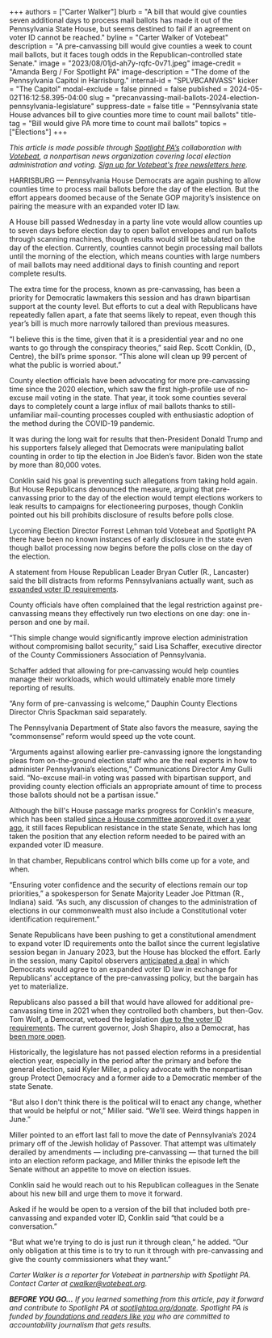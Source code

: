 +++
authors = ["Carter Walker"]
blurb = "A bill that would give counties seven additional days to process mail ballots has made it out of the Pennsylvania State House, but seems destined to fail if an agreement on voter ID cannot be reached."
byline = "Carter Walker of Votebeat"
description = "A pre-canvassing bill would give counties a week to count mail ballots, but it faces tough odds in the Republican-controlled state Senate."
image = "2023/08/01jd-ah7y-rqfc-0v71.jpeg"
image-credit = "Amanda Berg / For Spotlight PA"
image-description = "The dome of the Pennsylvania Capitol in Harrisburg."
internal-id = "SPLVBCANVASS"
kicker = "The Capitol"
modal-exclude = false
pinned = false
published = 2024-05-02T16:12:58.395-04:00
slug = "precanvassing-mail-ballots-2024-election-pennsylvania-legislature"
suppress-date = false
title = "Pennsylvania state House advances bill to give counties more time to count mail ballots"
title-tag = "Bill would give PA more time to count mail ballots"
topics = ["Elections"]
+++

<em>This article is made possible through </em><a href="https://www.spotlightpa.org/"><em>Spotlight PA’s</em></a><em> collaboration with </em><a href="https://www.votebeat.org/"><em>Votebeat</em></a><em>, a nonpartisan news organization covering local election administration and voting. </em><a href="https://www.votebeat.org/newsletters/"><em>Sign up for Votebeat&#39;s free newsletters here</em></a><em>.</em>

HARRISBURG — Pennsylvania House Democrats are again pushing to allow counties time to process mail ballots before the day of the election. But the effort appears doomed because of the Senate GOP majority’s insistence on pairing the measure with an expanded voter ID law.

A House bill passed Wednesday in a party line vote would allow counties up to seven days before election day to open ballot envelopes and run ballots through scanning machines, though results would still be tabulated on the day of the election. Currently, counties cannot begin processing mail ballots until the morning of the election, which means counties with large numbers of mail ballots may need additional days to finish counting and report complete results.

The extra time for the process, known as pre-canvassing, has been a priority for Democratic lawmakers this session and has drawn bipartisan support at the county level. But efforts to cut a deal with Republicans have repeatedly fallen apart, a fate that seems likely to repeat, even though this year’s bill is much more narrowly tailored than previous measures.

“I believe this is the time, given that it is a presidential year and no one wants to go through the conspiracy theories,” said Rep. Scott Conklin, (D., Centre), the bill’s prime sponsor. “This alone will clean up 99 percent of what the public is worried about.”

<script src="https://www.spotlightpa.org/embed.js" async></script><div data-spl-embed-version="1" data-spl-src="https://www.spotlightpa.org/embeds/newsletter/"></div>

County election officials have been advocating for more pre-canvassing time since the 2020 election, which saw the first high-profile use of no-excuse mail voting in the state. That year, it took some counties several days to completely count a large influx of mail ballots thanks to still-unfamiliar mail-counting processes coupled with enthusiastic adoption of the method during the COVID-19 pandemic.

It was during the long wait for results that then-President Donald Trump and his supporters falsely alleged that Democrats were manipulating ballot counting in order to tip the election in Joe Biden’s favor. Biden won the state by more than 80,000 votes.

Conklin said his goal is preventing such allegations from taking hold again. But House Republicans denounced the measure, arguing that pre-canvassing prior to the day of the election would tempt elections workers to leak results to campaigns for electioneering purposes, though Conklin pointed out his bill prohibits disclosure of results before polls close.

Lycoming Election Director Forrest Lehman told Votebeat and Spotlight PA there have been no known instances of early disclosure in the state even though ballot processing now begins before the polls close on the day of the election.

A statement from House Republican Leader Bryan Cutler (R., Lancaster) said the bill distracts from reforms Pennsylvanians actually want, such as <a href="https://www.witf.org/2024/04/08/fm-polls-suggest-pa-voters-want-voting-reforms/">expanded voter ID requirements</a>.

County officials have often complained that the legal restriction against pre-canvassing means they effectively run two elections on one day: one in-person and one by mail.

“This simple change would significantly improve election administration without compromising ballot security,” said Lisa Schaffer, executive director of the County Commissioners Association of Pennsylvania.

Schaffer added that allowing for pre-canvassing would help counties manage their workloads, which would ultimately enable more timely reporting of results.

“Any form of pre-canvassing is welcome,” Dauphin County Elections Director Chris Spackman said separately.

The Pennsylvania Department of State also favors the measure, saying the “commonsense” reform would speed up the vote count.

“Arguments against allowing earlier pre-canvassing ignore the longstanding pleas from on-the-ground election staff who are the real experts in how to administer Pennsylvania’s elections,” Communications Director Amy Gulli said. “No-excuse mail-in voting was passed with bipartisan support, and providing county election officials an appropriate amount of time to process those ballots should not be a partisan issue.”

Although the bill&#39;s House passage marks progress for Conklin&#39;s measure, which has been stalled <a href="https://www.votebeat.org/pennsylvania/2023/4/25/23697362/pennsylvania-precanvassing-bill-mail-ballot-counting-election-results/">since a House committee approved it over a year ago</a>, it still faces Republican resistance in the state Senate, which has long taken the position that any election reform needed to be paired with an expanded voter ID measure.

In that chamber, Republicans control which bills come up for a vote, and when.

“Ensuring voter confidence and the security of elections remain our top priorities,” a spokesperson for Senate Majority Leader Joe Pittman (R., Indiana) said. “As such, any discussion of changes to the administration of elections in our commonwealth must also include a Constitutional voter identification requirement.”

Senate Republicans have been pushing to get a constitutional amendment to expand voter ID requirements onto the ballot since the current legislative session began in January 2023, but the House has blocked the effort. Early in the session, many Capitol observers <a href="https://www.votebeat.org/pennsylvania/2022/12/13/23507192/pennsylvania-election-law-reform-voter-id-requirements/">anticipated a deal</a> in which Democrats would agree to an expanded voter ID law in exchange for Republicans’ acceptance of the pre-canvassing policy, but the bargain has yet to materialize.

Republicans also passed a bill that would have allowed for additional pre-canvassing time in 2021 when they controlled both chambers, but then-Gov. Tom Wolf, a Democrat, vetoed the legislation <a href="https://www.spotlightpa.org/news/2021/06/pa-election-overhaul-voter-id-wolf-veto/">due to the voter ID requirements</a>. The current governor, Josh Shapiro, also a Democrat, has <a href="https://www.inquirer.com/politics/election/pennsylvania-voting-laws-2022-governor-election-20220125.html">been more open</a>.

Historically, the legislature has not passed election reforms in a presidential election year, especially in the period after the primary and before the general election, said Kyler Miller, a policy advocate with the nonpartisan group Protect Democracy and a former aide to a Democratic member of the state Senate.

“But also I don&#39;t think there is the political will to enact any change, whether that would be helpful or not,” Miller said. “We’ll see. Weird things happen in June.”

Miller pointed to an effort last fall to move the date of Pennsylvania’s 2024 primary off of the Jewish holiday of Passover. That attempt was ultimately derailed by amendments — including pre-canvassing — that turned the bill into an election reform package, and Miller thinks the episode left the Senate without an appetite to move on election issues.

<script src="https://www.spotlightpa.org/embed.js" async></script><div data-spl-embed-version="1" data-spl-src="https://www.spotlightpa.org/embeds/donate/"></div>

Conklin said he would reach out to his Republican colleagues in the Senate about his new bill and urge them to move it forward.

Asked if he would be open to a version of the bill that included both pre-canvassing and expanded voter ID, Conklin said “that could be a conversation.”

“But what we&#39;re trying to do is just run it through clean,” he added. “Our only obligation at this time is to try to run it through with pre-canvassing and give the county commissioners what they want.”

<em>Carter Walker is a reporter for Votebeat in partnership with Spotlight PA. Contact Carter at </em><a href="mailto:cwalker@votebeat.org"><em>cwalker@votebeat.org</em></a><em>.</em>

<strong><em>BEFORE YOU GO…</em></strong><em> If you learned something from this article, pay it forward and contribute to Spotlight PA at </em><a href="https://www.spotlightpa.org/donate"><em>spotlightpa.org/donate</em></a><em>. Spotlight PA is funded by</em><a href="https://www.spotlightpa.org/support"><em> foundations and readers like you</em></a><em> who are committed to accountability journalism that gets results.</em>

